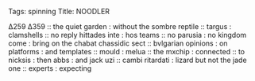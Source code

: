 Tags: spinning
Title: NOODLER  
  
∆259 ∆359 :: the quiet garden : without the sombre reptile :: targus : clamshells :: no reply hittades inte : hos teams :: no parusia : no kingdom come : bring on the chabat chassidic sect :: bvlgarian opinions : on platforms : and templates :: mould : melua :: the mxchip : connected :: to nicksis : then abbs : and jack uzi :: cambi ritardati : lizard but not the jade one :: experts : expecting  
